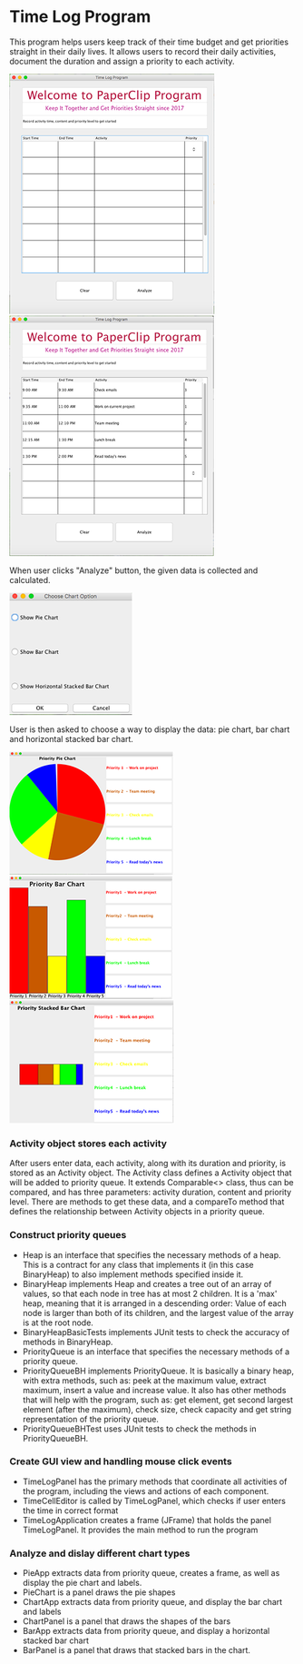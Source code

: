 # Time Log Program

This program helps users keep track of their time budget and get priorities straight in their daily lives. It allows users to record their daily activities, document the duration and assign a priority to each activity.

![](misc/begin.png)  ![](misc/filled.png)

When user clicks "Analyze" button, the given data is collected and calculated.

![](misc/options.png)

User is then asked to choose a way to display the data: pie chart, bar chart and horizontal stacked bar chart.

![](misc/pie.png) ![](misc/bar.png) ![](misc/horizontal.png)

### Activity object stores each activity
After users enter data, each activity, along with its duration and priority, is stored as an Activity object. The Activity class defines a Activity object that will be added to priority queue. It extends Comparable<> class, thus can be compared, and has three parameters: activity duration, content and priority level. There are methods to get these data, and a compareTo method that defines the relationship between Activity objects in a priority queue.

### Construct priority queues

+ Heap is an interface that specifies the necessary methods of a heap. This is a contract for any class that implements it (in this case BinaryHeap) to also implement methods specified inside it. 
+ BinaryHeap implements Heap and creates a tree out of an array of values, so that each node in tree has at most 2 children. It is a 'max' heap, meaning that it is arranged in a descending order: Value of each node is larger than both of its children, and the largest value of the array is at the root node.
+ BinaryHeapBasicTests implements JUnit tests to check the accuracy of methods in BinaryHeap.
+ PriorityQueue is an interface that specifies the necessary methods of a priority queue.
+ PriorityQueueBH implements PriorityQueue. It is basically a binary heap, with extra methods, such as: peek at the maximum value, extract maximum, insert a value and increase value. It also has other methods that will help with the program, such as: get element, get second largest element (after the maximum), check size, check capacity and get string representation of the priority queue.
+ PriorityQueueBHTest uses JUnit tests to check the methods in PriorityQueueBH.

### Create GUI view and handling mouse click events

+ TimeLogPanel has the primary methods that coordinate all activities of the program, including the views and actions of each component.
+ TimeCellEditor is called by TimeLogPanel, which checks if user enters the time in correct format
+ TimeLogApplication creates a frame (JFrame) that holds the panel TimeLogPanel. It provides the main method to run the program

### Analyze and dislay different chart types

+ PieApp extracts data from priority queue, creates a frame, as well as display the pie chart and labels.
+ PieChart is a panel draws the pie shapes
+ ChartApp extracts data from priority queue, and display the bar chart and labels
+ ChartPanel is a panel that draws the shapes of the bars
+ BarApp extracts data from priority queue, and display a horizontal stacked bar chart 
+ BarPanel is a panel that draws that stacked bars in the chart.
